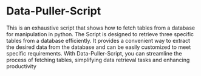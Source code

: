 # Data-Puller-Script
This is an exhaustive script that shows how to fetch tables from a database for manipulation in python.
The Script is designed to retrieve three specific tables from a database efficiently. It provides a
convenient way to extract the desired data from the database and can be easily customized to meet specific requirements.
With Data-Puller-Script, you can streamline the process of fetching tables, simplifying data retrieval tasks and enhancing productivity
